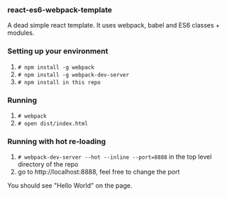### react-es6-webpack-template
A dead simple react template. It uses webpack, babel and ES6 classes + modules.

### Setting up your environment

1. ```# npm install -g webpack```
2. ```# npm install -g webpack-dev-server```
2. ```# npm install in this repo```

### Running

1. ```# webpack```
2. ```# open dist/index.html```

### Running with hot re-loading

1. ```# webpack-dev-server --hot --inline --port=8888``` in the top level directory of the repo
2. go to http://localhost:8888, feel free to change the port

You should see "Hello World" on the page. 

